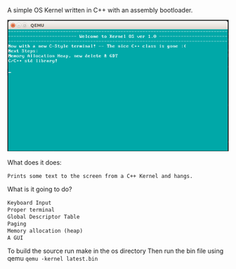 A simple OS Kernel written in C++ with an assembly bootloader.

![1](https://github.com/rob-DEV/os-kernel/blob/master/res/1.PNG)

What does it does:

    Prints some text to the screen from a C++ Kernel and hangs.

What is it going to do?

    Keyboard Input
    Proper terminal
    Global Descriptor Table
    Paging
    Memory allocation (heap)
    A GUI

To build the source run make in the os directory
Then run the bin file using qemu
  `qemu -kernel latest.bin`
